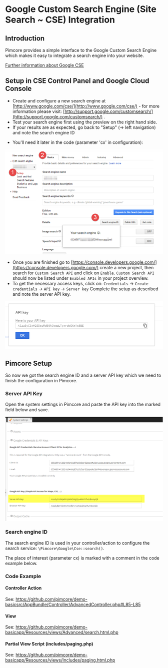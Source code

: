 # Google Custom Search Engine (Site Search ~ CSE) Integration

## Introduction
Pimcore provides a simple interface to the Google Custom Search Engine which 
makes it easy to integrate a search engine into your website. 

[Further information about Google CSE](http://www.google.com/cse/)

## Setup in CSE Control Panel and Google Cloud Console
* Create and configure a new search engine at [http://www.google.com/cse/](http://www.google.com/cse/) - 
for more information please visit: [http://support.google.com/customsearch/](http://support.google.com/customsearch/) .
* Test your search engine first using the preview on the right hand side. 
* If your results are as expected, go back to "Setup" (-> left navigation) and note the search engine ID 
- You'll need it later in the code (parameter 'cx'  in configuration): 

![Google CSE Setup](../img/cse1.png)

* Once you are finished go to [https://console.developers.google.com/](https://console.developers.google.com/) 
create a new project, then search for `Custom Search API` and click on `Enable`.
`Custom Search API` should now be listed under `Enabled APIs` in your project overview.
* To get the necessary access keys, click on: `Credentials` -> `Create credentials` -> `API key` -> `Server key`
Complete the setup as described and note the server API key.

![Google CSE Server Key](../img/cse2.png)


## Pimcore Setup
So now we got the search engine ID and a server API key which we need to finish the 
configuration in Pimcore. 

### Server API Key
Open the system settings in Pimcore and paste the API key into the marked field below and 
save. 

![Pimcore Google CSE Setup](../img/cse3.png)

### Search engine ID
The search engine ID is used in your controller/action to configure the search service: 
`\Pimcore\Google\Cse::search()`.

The place of interest (parameter cx) is marked with a comment in the code example below.
 

### Code Example

#### Controller Action
See: https://github.com/pimcore/demo-basicsrc/AppBundle/Controller/AdvancedController.php#L85-L85

#### View
See: https://github.com/pimcore/demo-basicapp/Resources/views/Advanced/search.html.php

#### Partial View Script (includes/paging.php)
See: https://github.com/pimcore/demo-basicapp/Resources/views/Includes/paging.html.php

